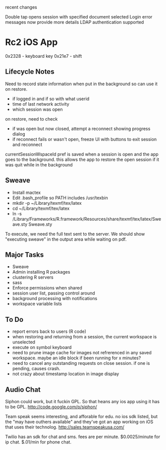 recent changes

Double tap opens session with specified document selected
Login error messages now provide more details
LDAP authentication supported

# Rc2 iOS App #

0x2328 - keyboard key
0x21e7 - shift

## Lifecycle Notes ##

Need to record state information when put in the background so can use it on restore.

* if logged in and if so with what userid
* time of last network activity
* which session was open

on restore, need to check

* if was open but now closed, attempt a reconnect showing progress dialog
* if reconnect fails or wasn't open, freeze UI with buttons to exit session and reconnect

currentSessionWspaceId pref is saved when a session is open and the app goes to the background. this allows the app to restore the open session if it was quit while in the background

## Sweave ##

* Install mactex
* Edit .bash_profile so PATH includes /usr/texbin
* mkdir -p ~/Library/texmf/tex/latex
* cd ~/Library/texmf/tex/latex
* ln -s /Library/Frameworks/R.framework/Resources/share/texmf/tex/latex/Sweave.sty Sweave.sty

To execute, we need the full text sent to the server. We should show "executing sweave" in the output area while waiting on pdf.

## Major Tasks ##

* Sweave
* Admin installing R packages
* clustering R servers
* sass
* Enforce permissions when shared
* session user list, passing control around
* background processing with notifications
* workspace variable lists

## To Do ##

* report errors back to users (R code)
* when restoring and returning from a session, the current workspace is unselected
* execute on symbol keyboard
* need to prune image cache for images not refrerenced in any saved workspace. maybe an idle block if been running for x minutes?
* need to cancel any outstanding requests on close session. if one is pending, causes crash.
* not crazy about timestamp location in image display

## Audio Chat ##

Siphon could work, but it fuckin GPL. So that heans any ios app using it has to be GPL.
http://code.google.com/p/siphon/

Team speak seems interesting, and afforable for edu. no ios sdk listed, but the "may have outhers available" and they've got an app working on iOS that uses their technolog.
http://sales.teamspeakusa.com/

Twilio has an sdk for chat and sms. fees are per minute. $0.0025/minute for ip chat. $.01/min for phone chat.
